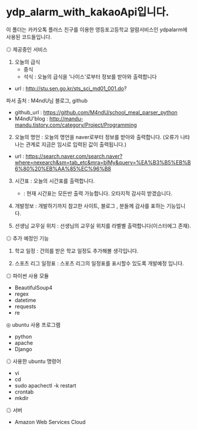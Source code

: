 # ydp_alarm_with_kakaoApi입니다.

이 폴더는 카카오톡 플러스 친구를 이용한 영등포고등학교 알람서비스인 ydpalarm에 사용된 코드들입니다.

◎ 제공중인 서비스
1. 오늘의 급식
	- 중식
	- 석식
: 오늘의 급식을 '나이스'로부터 정보를 받아와 출력합니다
- url : http://stu.sen.go.kr/sts_sci_md01_001.do?

파서 출처 : M4ndU님 블로그, github
- github_url : https://github.com/M4ndU/school_meal_parser_python
- M4ndU'blog : http://mandu-mandu.tistory.com/category/Project/Programming

2. 오늘의 명언
: 오늘의 명언을 naver로부터 정보를 받아와 출력합니다. (오류가 나타나는 관계로 지금은 임시로 입력된 값이 출력됩니다.)
- url : https://search.naver.com/search.naver?where=nexearch&sm=tab_etc&mra=blMy&query=%EA%B3%B5%EB%B6%80%20%EB%AA%85%EC%96%B8

3. 시간표
: 오늘의 시간표를 출력합니다.
	- : 현재 시간표는 모든반 출력 가능합니다. 오타지적 감사히 받겠습니다.

4. 개발정보
: 개발하기까지 참고한 사이트, 블로그 , 분들께 감사를 표하는 기능입니다.

5. 선생님 교무실 위치
: 선생님의 교무실 위치를 라벨별 출력합니다(이스터에그 존재).


◎ 추가 예정인 기능
1. 학교 일정
: 건의를 받은 학교 일정도 추가해볼 생각입니다.

2. 스포츠 리그 일정표
: 스포츠 리그의 일정표를 표시할수 있도록 개발예정 입니다.



◎ 파이썬 사용 모듈
- BeautifulSoup4
- regex
- datetime
- requests
- re

◎ ubuntu 사용 프로그램
- python
- apache
- Django

◎ 사용한 ubuntu 명령어
- vi
- cd
- sudo apachectl -k restart
- crontab
- mkdir

◎ 서버
- Amazon Web Services Cloud
